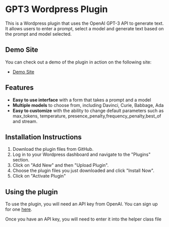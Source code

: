 # GPT3 Wordpress Plugin

This is a Wordpress plugin that uses the OpenAI GPT-3 API to generate text. It allows users to enter a prompt, select a model and generate text based on the prompt and model selected.

## Demo Site
You can check out a demo of the plugin in action on the following site:
- [Demo Site](https://aicreate.com/text-to-text-ai/)

## Features
- **Easy to use interface** with a form that takes a prompt and a model
- **Multiple models** to choose from, including Davinci, Curie, Babbage, Ada
- **Easy to customize** with the ability to change default parameters such as max_tokens, temperature, presence_penalty,frequency_penalty,best_of and stream.

## Installation Instructions
1. Download the plugin files from GitHub.
2. Log in to your Wordpress dashboard and navigate to the "Plugins" section.
3. Click on "Add New" and then "Upload Plugin".
4. Choose the plugin files you just downloaded and click "Install Now".
5. Click on "Activate Plugin"

## Using the plugin

To use the plugin, you will need an API key from OpenAI. You can sign up for one [here](https://beta.openai.com/signup/).

Once you have an API key, you will need to enter it into the helper class file
